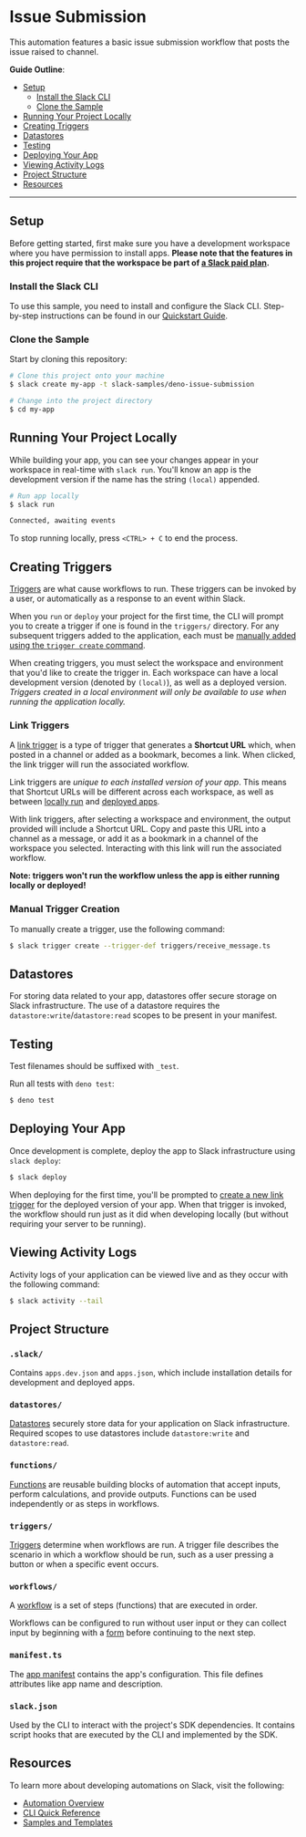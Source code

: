 # Issue Submission

This automation features a basic issue submission workflow that posts the issue
raised to channel.

**Guide Outline**:

- [Setup](#setup)
  - [Install the Slack CLI](#install-the-slack-cli)
  - [Clone the Sample](#clone-the-sample)
- [Running Your Project Locally](#running-your-project-locally)
- [Creating Triggers](#creating-triggers)
- [Datastores](#datastores)
- [Testing](#testing)
- [Deploying Your App](#deploying-your-app)
- [Viewing Activity Logs](#viewing-activity-logs)
- [Project Structure](#project-structure)
- [Resources](#resources)

---

## Setup

Before getting started, first make sure you have a development workspace where
you have permission to install apps. **Please note that the features in this
project require that the workspace be part of
[a Slack paid plan](https://slack.com/pricing).**

### Install the Slack CLI

To use this sample, you need to install and configure the Slack CLI.
Step-by-step instructions can be found in our
[Quickstart Guide](https://api.slack.com/automation/quickstart).

### Clone the Sample

Start by cloning this repository:

```zsh
# Clone this project onto your machine
$ slack create my-app -t slack-samples/deno-issue-submission

# Change into the project directory
$ cd my-app
```

## Running Your Project Locally

While building your app, you can see your changes appear in your workspace in
real-time with `slack run`. You'll know an app is the development version if the
name has the string `(local)` appended.

```zsh
# Run app locally
$ slack run

Connected, awaiting events
```

To stop running locally, press `<CTRL> + C` to end the process.

## Creating Triggers

[Triggers](https://api.slack.com/automation/triggers) are what cause workflows
to run. These triggers can be invoked by a user, or automatically as a response
to an event within Slack.

When you `run` or `deploy` your project for the first time, the CLI will prompt
you to create a trigger if one is found in the `triggers/` directory. For any
subsequent triggers added to the application, each must be
[manually added using the `trigger create` command](#manual-trigger-creation).

When creating triggers, you must select the workspace and environment that you'd
like to create the trigger in. Each workspace can have a local development
version (denoted by `(local)`), as well as a deployed version. _Triggers created
in a local environment will only be available to use when running the
application locally._

### Link Triggers

A [link trigger](https://api.slack.com/automation/triggers/link) is a type of
trigger that generates a **Shortcut URL** which, when posted in a channel or
added as a bookmark, becomes a link. When clicked, the link trigger will run the
associated workflow.

Link triggers are _unique to each installed version of your app_. This means
that Shortcut URLs will be different across each workspace, as well as between
[locally run](#running-your-project-locally) and
[deployed apps](#deploying-your-app).

With link triggers, after selecting a workspace and environment, the output
provided will include a Shortcut URL. Copy and paste this URL into a channel as
a message, or add it as a bookmark in a channel of the workspace you selected.
Interacting with this link will run the associated workflow.

**Note: triggers won't run the workflow unless the app is either running locally
or deployed!**

### Manual Trigger Creation

To manually create a trigger, use the following command:

```zsh
$ slack trigger create --trigger-def triggers/receive_message.ts
```

## Datastores

For storing data related to your app, datastores offer secure storage on Slack
infrastructure. The use of a datastore requires the
`datastore:write`/`datastore:read` scopes to be present in your manifest.

## Testing

Test filenames should be suffixed with `_test`.

Run all tests with `deno test`:

```zsh
$ deno test
```

## Deploying Your App

Once development is complete, deploy the app to Slack infrastructure using
`slack deploy`:

```zsh
$ slack deploy
```

When deploying for the first time, you'll be prompted to
[create a new link trigger](#creating-triggers) for the deployed version of your
app. When that trigger is invoked, the workflow should run just as it did when
developing locally (but without requiring your server to be running).

## Viewing Activity Logs

Activity logs of your application can be viewed live and as they occur with the
following command:

```zsh
$ slack activity --tail
```

## Project Structure

### `.slack/`

Contains `apps.dev.json` and `apps.json`, which include installation details for
development and deployed apps.

### `datastores/`

[Datastores](https://api.slack.com/automation/datastores) securely store data
for your application on Slack infrastructure. Required scopes to use datastores
include `datastore:write` and `datastore:read`.

### `functions/`

[Functions](https://api.slack.com/automation/functions) are reusable building
blocks of automation that accept inputs, perform calculations, and provide
outputs. Functions can be used independently or as steps in workflows.

### `triggers/`

[Triggers](https://api.slack.com/automation/triggers) determine when workflows
are run. A trigger file describes the scenario in which a workflow should be
run, such as a user pressing a button or when a specific event occurs.

### `workflows/`

A [workflow](https://api.slack.com/automation/workflows) is a set of steps
(functions) that are executed in order.

Workflows can be configured to run without user input or they can collect input
by beginning with a [form](https://api.slack.com/automation/forms) before
continuing to the next step.

### `manifest.ts`

The [app manifest](https://api.slack.com/automation/manifest) contains the app's
configuration. This file defines attributes like app name and description.

### `slack.json`

Used by the CLI to interact with the project's SDK dependencies. It contains
script hooks that are executed by the CLI and implemented by the SDK.

## Resources

To learn more about developing automations on Slack, visit the following:

- [Automation Overview](https://api.slack.com/automation)
- [CLI Quick Reference](https://api.slack.com/automation/cli/quick-reference)
- [Samples and Templates](https://api.slack.com/automation/samples)
